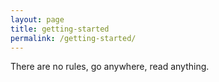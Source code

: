 ```yaml
---
layout: page
title: getting-started
permalink: /getting-started/
---
```

There are no rules, go anywhere, read anything.